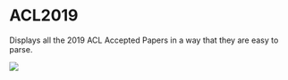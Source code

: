 # ACL2019
Displays all the 2019 ACL Accepted Papers in a way that they are easy to parse. 

![](https://tva1.sinaimg.cn/large/006tNbRwly1g9hjazragaj31ah0u0b29.jpg)